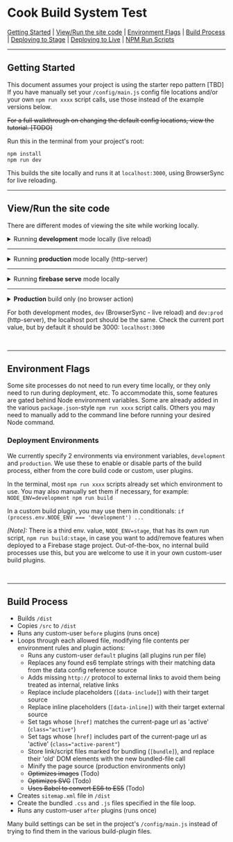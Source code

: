 # Cook Build System Test

[Getting Started](#user-content-getting-started) | [View/Run the site code](#user-content-viewrun-the-site-code) | [Environment Flags](#environment-flags) | 
[Build Process](#user-content-build-process) | [Deploying to Stage](#user-content-deploying-to-stage) | [Deploying to Live](#user-content-deploying-to-live) | [NPM Run Scripts](#npm-run-scripts)

---

## Getting Started

This document assumes your project is using the starter repo pattern [TBD]
<br>
If you have manually set your `/config/main.js` config file locations and/or your own `npm run xxxx` script calls, use those instead of the example versions below.

~~For a full walkthrough on changing the default config locations, view the tutorial. [TODO]~~

Run this in the terminal from your project's root:

```
npm install
npm run dev
```

This builds the site locally and runs it at `localhost:3000`, using BrowserSync for live reloading.

---

## View/Run the site code

There are different modes of viewing the site while working locally.

<details>
  <summary>Running <strong>development</strong> mode locally (live reload)</summary><br>

  To view your codebase locally, run `npm run dev`.

  1. This first runs `/node_modules/pathfinder/scripts/build.js`, which copies the `/src` files to `/dist`, and then modifies them per each the active build plugins.
  2. After the `/dist` folder files are built, `/node_modules/pathfinder/scripts/dev.js` runs, which starts the BrowserSync live-reload server.

  _[Note]:_ By default, files are not minified and link/script elements marked `[data-inline]` are not inlined (retain external file call).  
  This way, when using dev tools to inspect in `localhost`, you see the correct line numbers, etc.

  _[Note]:_ Some functionality may be enabled or disabled only in this environment. In `package.json`, we specify a node environment variable to designate development-mode: `NODE_ENV=development npm run build && node scripts/dev.js`.
  In the various build-plugin files, you'll then see some code affected via:<br>
  `if (process.env.NODE_ENV === 'development')`<br> 
  or<br> 
  `if (process.env.NODE_ENV !== 'development')`.
</details>

---

<details>
  <summary>Running <strong>production</strong> mode locally (http-server)</summary><br>

  To view the static, ready-for-production version of the site locally, run `npm run dev:prod`.

  Instead of running BrowserSync live-reload, it instead runs `http-server` to be a simple, static server. This has the benefit of not injecting the 2 scripts BrowserSync adds, and emulates how the site should look and behave on the production server (pure-static site pages).
</details>

---

<details>
  <summary>Running <strong>firebase serve</strong> mode locally</summary><br>

  To test firebase functionality locally, namely testing redirects in `firebase.json`, run the command `npm run dev:fb`. 

  This runs `firebase serve` against the `/dist` folder.
</details>

---

<details>
  <summary><strong>Production</strong> build only (no browser action)</summary><br>

  If you just need to build the `/dist` directory, run `npm run build:prod`.

  _[Note]:_ The above NPM run script is equivalent to: `NODE_ENV=production npm run build`.
</details>

For both development modes, `dev` (BrowserSync - live reload) and `dev:prod` (http-server), the localhost port should be the same. Check the current port value,
but by default it should be 3000: `localhost:3000`

&nbsp;

---

## Environment Flags

Some site processes do not need to run every time locally, or they only need to run during deployment, etc. To accommodate this, some features are gated behind Node environment variables.
Some are already added in the various `package.json`-style `npm run xxxx` script calls. Others you may need to manually add to the command line before running your desired Node command.

### Deployment Environments

We currently specify 2 environments via environment variables, `development` and `production`. We use these to enable or disable parts of the build process, either from the core build code or custom, user plugins.

In the terminal, most `npm run xxxx` scripts already set which environment to use. You may also manually set them if necessary, for example: `NODE_ENV=development npm run build`

In a custom build plugin, you may use them in conditionals: `if (process.env.NODE_ENV === 'development') ...`

_[Note]:_ There is a third env. value, `NODE_ENV=stage`, that has its own run script, `npm run build:stage`, in case you want to add/remove features when deployed to a Firebase stage project. 
Out-of-the-box, no internal build processes use this, but you are welcome to use it in your own custom-user build plugins.

&nbsp;

---

## Build Process

* Builds `/dist`
* Copies `/src` to `/dist`
* Runs any custom-user `before` plugins (runs once)
* Loops through each allowed file, modifying file contents per environment rules and plugin actions:
  * Runs any custom-user `default` plugins (all plugins run per file)
  * Replaces any found es6 template strings with their matching data from the data config reference source
  * Adds missing `http://` protocol to external links to avoid them being treated as internal, relative links
  * Replace include placeholders (`[data-include]`) with their target source
  * Replace inline placeholders (`[data-inline]`) with their target external source
  * Set <a> tags whose `[href]` matches the current-page url as 'active' (`class="active"`)
  * Set <a> tags whose `[href]` includes part of the current-page url as 'active' (`class="active-parent"`)
  * Store link/script files marked for bundling (`[bundle]`), and replace their 'old' DOM elements with the new bundled-file call
  * Minify the page source (production environments only)
  * ~~Optimizes images~~ (Todo)
  * ~~Optimizes SVG~~ (Todo)
  * ~~Uses Babel to convert ES6 to ES5~~ (Todo)
* Creates `sitemap.xml` file in `/dist`
* Create the bundled `.css` and `.js` files specified in the file loop.
* Runs any custom-user `after` plugins (runs once)

Many build settings can be set in the project's `/config/main.js` instead of trying to find them in the various build-plugin files.
